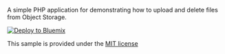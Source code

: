 A simple PHP application for demonstrating how to upload and delete files from Object Storage.

[![Deploy to Bluemix](https://bluemix.net/deploy/button.png)](https://bluemix.net/deploy?repository=https://hub.jazz.net/git/stack/php-uploader)

This sample is provided under the [MIT license](License.txt)

